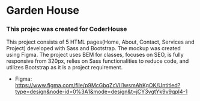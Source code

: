 # Garden House
### This projec was created for CoderHouse
This project consists of 5 HTML pages(Home, About, Contact, Services and Project) developed with Sass and Bootstrap. The mockup was created using Figma. The project uses BEM for classes, focuses on SEO, is fully responsive from 320px, relies on Sass functionalities to reduce code, and utilizes Bootstrap as it is a project requirement.
- Figma: https://www.figma.com/file/p9McGbqZcVII1wsmAhKgOK/Untitled?type=design&node-id=0%3A1&mode=design&t=jCY3vgtYk9v9qpI4-1
